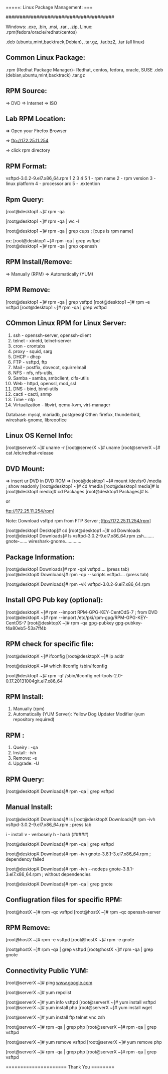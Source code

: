 
 =====: Linux Package Management: ===

 #######################################

 Windows: .exe, .bin, .msi, .rar., .zip, 
 Linux: .rpm(fedora/oracle/redhat/centos)

 .deb (ubuntu,mint,backtrack,Debian),
 .tar.gz, .tar.bz2, .tar (all linux)

 Common Linux Package:
 ---------------------
 .rpm (Redhat Package Manager)- Redhat, centos, fedora, oracle, SUSE
 .deb (debian,ubuntu,mint,backtrack)
 .tar.gz
 
 RPM Source:
 -----------
 => DVD
 => Internet
 => ISO

Lab RPM Location:
-----------------
 => Open your Firefox Browser

=> ftp://172.25.11.254 

 => click rpm directory

 RPM Format:
 -----------
 vsftpd-3.0.2-9.el7.x86_64.rpm
    1      2    3    4      5
 1 - rpm name
 2 - rpm version
 3 - linux platform
 4 - processor arc
 5 - .extention

 Rpm Query:
------------
[root@desktop1 ~]# rpm -qa

[root@desktop1 ~]# rpm -qa | wc -l

[root@desktop1 ~]# rpm -qa | grep cups          ; [cups is rpm name]

 ex: 
[root@desktop1 ~]# rpm -qa | grep vsftpd  
[root@desktop1 ~]# rpm -qa | grep openssh 

 RPM Install/Remove:
 -------------------
 => Manually (RPM)
 => Automatically (YUM)

RPM Remove:
-----------
[root@desktop1 ~]# rpm -qa | grep vsftpd 
[root@desktop1 ~]# rpm -e vsftpd 
[root@desktop1 ~]# rpm -qa | grep vsftpd 

 COmmon Linux RPM for Linux Server:
 ----------------------------------
 1) ssh - openssh-server, openssh-client
 2) telnet - xinetd, telnet-server
 3) cron - crontabs
 4) proxy - squid, sarg
 5) DHCP - dhcp
 6) FTP - vsftpd, ftp
 7) Mail - postfix, dovecot, squirrelmail
 8) NFS - nfs, nfs-utils, 
 9) Samba - samba, smbclient, cifs-utils
 10) Web - httpd, openssl, mod_ssl
 11) DNS - bind, bind-utils
 12) cacti - cacti, snmp
 13) Time - ntp
 14) Virtualization - libvirt, qemu-kvm, virt-manager

Database: mysql, mariadb, postgresql
Other: firefox, thunderbird, wireshark-gnome, libreoofice

Linux OS Kernel Info:
---------------------
[root@serverX ~]# uname -r
[root@serverX ~]# uname 
[root@serverX ~]# cat /etc/redhat-release 

DVD Mount:
 ---------------
 => insert ur DVD in DVD ROM
 => [root@desktop1 ~]# mount /dev/sr0 /media   ; show readonly
    [root@desktop1 ~]# cd /media
    [root@desktop1 media]# ls
    [root@desktop1 media]# cd Packages
    [root@desktop1 Packages]# ls

or

ftp://172.25.11.254/rpm]

Note: Download vsftpd rpm from FTP Server ;[ftp://172.25.11.254/rpm]

[root@desktop1 Desktop]# cd 
[root@desktop1 ~]# cd Downloads
[root@desktop1 Downloads]# ls
vsftpd-3.0.2-9.el7.x86_64.rpm 
zsh........
gnote-......
wireshark-gnome.............

Package Information:
--------------------
[root@desktop1 Downloads]# rpm -qpi vsftpd.... (press tab) 
[root@desktopX Downloads]# rpm -qp --scripts vsftpd.... (press tab) 

[root@desktopX Downloads]# rpm -vK vsftpd-3.0.2-9.el7.x86_64.rpm 

Install GPG Pub key (optional):
-------------------------------
[root@desktopX ~]# rpm --import RPM-GPG-KEY-CentOdS-7    ; from DVD
[root@desktopX ~]# rpm --import /etc/pki/rpm-gpg/RPM-GPG-KEY-CentOS-7
[root@desktopX ~]# rpm -qa gpg-pubkey
gpg-pubkey-f4a80eb5-53a7ff4b

RPM check for specific file:
----------------------------
[root@desktopX ~]# ifconfig
[root@desktopX ~]# ip addr

[root@desktopX ~]# which ifconfig
/sbin/ifconfig

[root@desktop1 ~]# rpm -qf /sbin/ifconfig 
net-tools-2.0-0.17.20131004git.el7.x86_64

RPM Install:
-------------
 1) Manually (rpm)
 2) Automatically (YUM Server): Yellow Dog Updater Modifier
      (yum repository required)

 RPM :
 ----
 1) Queiry : -qa
 2) Install: -ivh
 3) Remove: -e
 4) Upgrade: -U
 
 RPM Query:
 ----------
[root@desktopX Downloads]# rpm -qa | grep vsftpd

 Manual Install:
 --------------
[root@desktopX Downloads]# ls
[root@desktopX Downloads]# rpm -ivh vsftpd-3.0.2-9.el7.x86_64.rpm      ; press tab 

 i - install
 v - verbosely
 h - hash (#####)

[root@desktopX Downloads]# rpm -qa | grep vsftpd

[root@desktopX Downloads]# rpm -ivh gnote-3.8.1-3.el7.x86_64.rpm   ; dependency failed 

[root@desktopX Downloads]# rpm -ivh --nodeps gnote-3.8.1-3.el7.x86_64.rpm ; without dependencies

[root@desktopX Downloads]# rpm -qa | grep gnote

Confiugration files for specific RPM:
------------------------------------
[root@hostX ~]# rpm -qc vsftpd 
[root@hostX ~]# rpm -qc openssh-server 

RPM Remove:
----------------
[root@hostX ~]# rpm -e vsftpd
[root@hostX ~]# rpm -e gnote

[root@hostX ~]# rpm -qa | grep vsftpd 
[root@hostX ~]# rpm -qa | grep gnote

Connectivity Public YUM:
------------------------
[root@serverX ~]# ping www.google.com

[root@serverX ~]# yum repolist

[root@serverX ~]# yum info vsftpd 
[root@serverX ~]# yum install vsftpd 
[root@serverX ~]# yum install php
[root@serverX ~]# yum install wget

[root@serverX ~]# yum install ftp telnet vnc zsh 

[root@serverX ~]# rpm -qa | grep php
[root@serverX ~]# rpm -qa | grep vsftpd

[root@serverX ~]# yum remove vsftpd 
[root@serverX ~]# yum remove php
 
[root@serverX ~]# rpm -qa | grep php
[root@serverX ~]# rpm -qa | grep vsftpd

===================== Thank You ========
